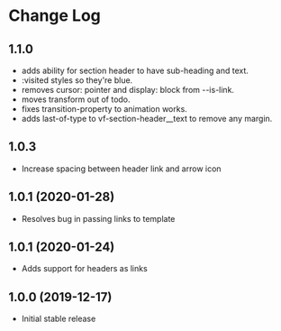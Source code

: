 # Change Log

## 1.1.0

* adds ability for section header to have sub-heading and text.
* :visited styles so they're blue.
* removes cursor: pointer and display: block from --is-link.
* moves transform out of todo.
* fixes transition-property to animation works.
* adds last-of-type to vf-section-header__text to remove any margin.

## 1.0.3

* Increase spacing between header link and arrow icon

## 1.0.1 (2020-01-28)

* Resolves bug in passing links to template

## 1.0.1 (2020-01-24)

* Adds support for headers as links

## 1.0.0 (2019-12-17)

* Initial stable release

